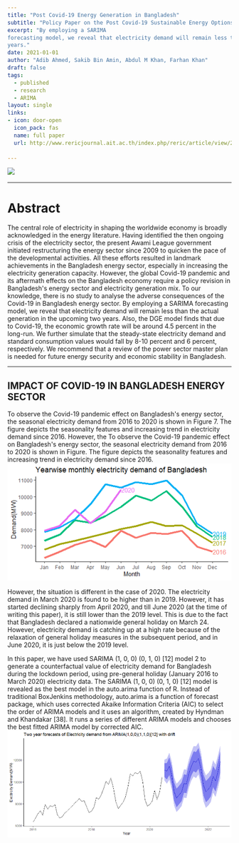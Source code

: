 ```yaml
---
title: "Post Covid-19 Energy Generation in Bangladesh"
subtitle: "Policy Paper on the Post Covid-19 Sustainable Energy Options for Power Generation in Bangladesh"
excerpt: "By employing a SARIMA
forecasting model, we reveal that electricity demand will remain less than the actual generation in the upcoming two
years."
date: 2021-01-01
author: "Adib Ahmed, Sakib Bin Amin, Abdul M Khan, Farhan Khan"
draft: false
tags:
  - published
  - research
  - ARIMA
layout: single
links:
- icon: door-open
  icon_pack: fas
  name: full paper
  url: http://www.rericjournal.ait.ac.th/index.php/reric/article/view/2598/827

---
```

![](electricity-featured.jpg)

---
# Abstract

The central role of electricity in shaping the worldwide economy is broadly acknowledged in the energy
literature. Having identified the then ongoing crisis of the electricity sector, the present Awami League government
initiated restructuring the energy sector since 2009 to quicken the pace of the developmental activities. All these
efforts resulted in landmark achievements in the Bangladesh energy sector, especially in increasing the electricity
generation capacity. However, the global Covid-19 pandemic and its aftermath effects on the Bangladesh economy
require a policy revision in Bangladesh's energy sector and electricity generation mix. To our knowledge, there is no
study to analyse the adverse consequences of the Covid-19 in Bangladesh energy sector. By employing a SARIMA
forecasting model, we reveal that electricity demand will remain less than the actual generation in the upcoming two
years. Also, the DGE model finds that due to Covid-19, the economic growth rate will be around 4.5 percent in the
long-run. We further simulate that the steady-state electricity demand and standard consumption values would fall by
8-10 percent and 6 percent, respectively. We recommend that a review of the power sector master plan is needed for
future energy security and economic stability in Bangladesh.

---

## IMPACT OF COVID-19 IN BANGLADESH ENERGY SECTOR
To observe the Covid-19 pandemic effect on
Bangladesh's energy sector, the seasonal electricity
demand from 2016 to 2020 is shown in Figure 7. The
figure depicts the seasonality features and increasing
trend in electricity demand since 2016. However, the
To observe the Covid-19 pandemic effect on
Bangladesh's energy sector, the seasonal electricity
demand from 2016 to 2020 is shown in Figure. The
figure depicts the seasonality features and increasing
trend in electricity demand since 2016. 
![Comparison of Bangladesh's seasonal electricity demand for 2016, 2017, 2018, 2019, and 2020](monthly_electricity_demand.png)

However, the situation is different in the case of 2020. The electricity
demand in March 2020 is found to be higher than in
2019. However, it has started declining sharply from
April 2020, and till June 2020 (at the time of writing this
paper), it is still lower than the 2019 level. This is due to
the fact that Bangladesh declared a nationwide general
holiday on March 24. However, electricity demand is
catching up at a high rate because of the relaxation of
general holiday measures in the subsequent period, and
in June 2020, it is just below the 2019 level.

In this paper, we have used SARIMA (1, 0, 0) (0,
1, 0) [12] model 2 to generate a counterfactual value of
electricity demand for Bangladesh during the lockdown
period, using pre-general holiday (January 2016 to
March 2020) electricity data. The SARIMA (1, 0, 0) (0,
1, 0) [12] model is revealed as the best model in the
auto.arima function of R. Instead of traditional BoxJenkins methodology, auto.arima is a function of
forecast package, which uses corrected Akaike
Information Criteria (AIC) to select the order of ARIMA
models and it uses an algorithm, created by Hyndman
and Khandakar [38]. It runs a series of different ARIMA
models and chooses the best fitted ARIMA model by
corrected AIC.
![](SARIMA_total.png)
